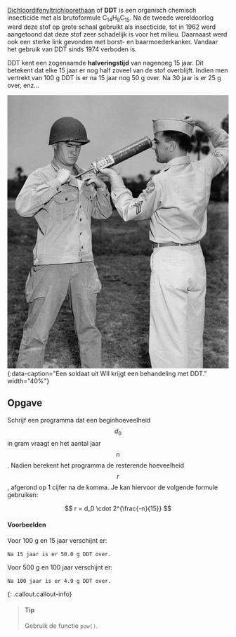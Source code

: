 <a href="https://nl.wikipedia.org/wiki/Dichloordifenyltrichloorethaan" target="_blank">Dichloordifenyltrichloorethaan</a> of **DDT** is een organisch chemisch insecticide met als brutoformule C<sub>14</sub>H<sub>9</sub>C<sub>15</sub>. Na de tweede wereldoorlog werd deze stof op grote schaal gebruikt als insecticide, tot in 1962 werd aangetoond dat deze stof zeer schadelijk is voor het milieu. Daarnaast werd ook een sterke link gevonden met borst- en baarmoederkanker. Vandaar het gebruik van DDT sinds 1974 verboden is. 

DDT kent een zogenaamde **halveringstijd** van nagenoeg 15 jaar. Dit betekent dat elke 15 jaar er nog half zoveel van de stof overblijft. Indien men vertrekt van 100 g DDT is er na 15 jaar nog 50 g over. Na 30 jaar is er 25 g over, enz...

![Een soldaat uit WII krijgt een behandeling met DDT.](media/DDT_WWII_soldier.jpeg "Foto door CDC op Wikimedia."){:data-caption="Een soldaat uit WII krijgt een behandeling met DDT." width="40%"}

## Opgave
Schrijf een programma dat een beginhoeveelheid $$d_0$$ in gram vraagt en het aantal jaar $$n$$. Nadien berekent het programma de resterende hoeveelheid $$r$$, afgerond op 1 cijfer na de komma. Je kan hiervoor de volgende formule gebruiken:

$$
    r = d_0 \cdot 2^{\frac{-n}{15}}
$$

#### Voorbeelden
Voor 100 g en 15 jaar verschijnt er:
```
Na 15 jaar is er 50.0 g DDT over.
```

Voor 500 g en 100 jaar verschijnt er:
```
Na 100 jaar is er 4.9 g DDT over.
```

{: .callout.callout-info}
> #### Tip
> Gebruik de functie `pow()`.